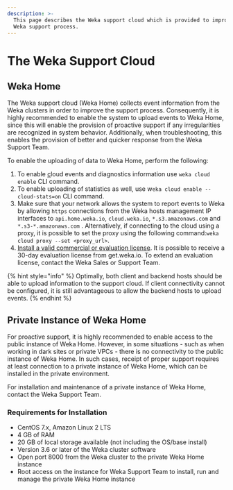 ```yaml
---
description: >-
  This page describes the Weka support cloud which is provided to improve the
  Weka support process.
---
```


# The Weka Support Cloud

## Weka Home

The Weka support cloud \(Weka Home\) collects event information from the Weka clusters in order to improve the support process. Consequently, it is highly recommended to enable the system to upload events to Weka Home, since this will enable the provision of proactive support if any irregularities are recognized in system behavior. Additionally, when troubleshooting, this enables the provision of better and quicker response from the Weka Support Team.

To enable the uploading of data to Weka Home, perform the following:

1. To enable [c](../install/bare-metal/using-cli.md#stage-4-enabling-cloud-event-notifications-optional)loud events and diagnostics information use `weka cloud enable` CLI command.
2. To enable uploading of statistics as well, use w`eka cloud enable --cloud-stats=on` CLI command.
3. Make sure that your network allows the system to report events to Weka by allowing `https` connections from the Weka hosts management IP interfaces to `api.home.weka.io`, `cloud.weka.io`, `*.s3.amazonaws.com` and `*.s3-*.amazonaws.com` . Alternatively, if connecting to the cloud using a proxy, it is possible to set the proxy using the following command:`weka cloud proxy --set <proxy_url>`.
4. [Install a valid commercial or evaluation license](../licensing/overview.md).  It is possible to receive a 30-day evaluation license from get.weka.io. To extend an evaluation license, contact the Weka Sales or Support Team.

{% hint style="info" %}
Optimally, both client and backend hosts should be able to upload information to the support cloud. If client connectivity cannot be configured, it is still advantageous to allow the backend hosts to upload events.
{% endhint %}

## Private Instance of Weka Home

For proactive support, it is highly recommended to enable access to the public instance of Weka Home. However, in some situations - such as when working in dark sites or private VPCs - there is no connectivity to the public instance of Weka Home. In such cases, receipt of proper support requires at least connection to a private instance of Weka Home, which can be installed in the private environment.

For installation and maintenance of a private instance of Weka Home, contact the Weka Support Team.

### Requirements for Installation

* CentOS 7.x, Amazon Linux 2 LTS
* 4 GB of RAM
* 20 GB of local storage available \(not including the OS/base install\)
* Version 3.6 or later of the Weka cluster software
* Open port 8000 from the Weka cluster to the private Weka Home instance
* Root access on the instance for Weka Support Team to install, run and manage the private Weka Home instance

